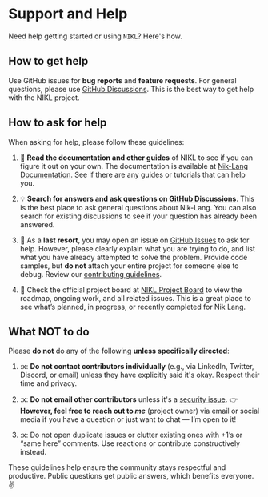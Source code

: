 # Support and Help

Need help getting started or using `NIKL`? Here's how.


## How to get help

Use GitHub issues for **bug reports** and **feature requests**. For general questions, please use [GitHub Discussions](https://github.com/Neko-Nik/NIKL-Core/discussions). This is the best way to get help with the NIKL project.


## How to ask for help

When asking for help, please follow these guidelines:

1. :book: **Read the documentation and other guides** of NIKL to see if you can figure it out on your own. The documentation is available at [Nik-Lang Documentation](https://nikl.nekonik.com). See if there are any guides or tutorials that can help you.

2. :bulb: **Search for answers and ask questions on [GitHub Discussions](https://github.com/Neko-Nik/NIKL-Core/discussions)**. This is the best place to ask general questions about Nik-Lang. You can also search for existing discussions to see if your question has already been answered.

3. :memo: As a **last resort**, you may open an issue on [GitHub Issues](https://github.com/Neko-Nik/NIKL-Core/issues) to ask for help. However, please clearly explain what you are trying to do, and list what you have already attempted to solve the problem. Provide code samples, but **do not** attach your entire project for someone else to debug. Review our [contributing guidelines](https://github.com/Neko-Nik/NIKL-Core/blob/main/CONTRIBUTING.md).

4. :triangular_ruler: Check the official project board at [NIKL Project Board](https://github.com/users/Neko-Nik/projects/3) to view the roadmap, ongoing work, and all related issues. This is a great place to see what’s planned, in progress, or recently completed for Nik Lang.


## What NOT to do

Please **do not** do any of the following **unless specifically directed**:

1. \:x: **Do not contact contributors individually** (e.g., via LinkedIn, Twitter, Discord, or email) unless they have explicitly said it's okay. Respect their time and privacy.

2. \:x: **Do not email other contributors** unless it's a [security issue](https://github.com/Neko-Nik/NIKL-Core/blob/main/SECURITY.md).
   👉 **However, feel free to reach out to *me*** (project owner) via email or social media if you have a question or just want to chat — I’m open to it!

3. \:x: Do not open duplicate issues or clutter existing ones with +1’s or “same here” comments. Use reactions or contribute constructively instead.

These guidelines help ensure the community stays respectful and productive. Public questions get public answers, which benefits everyone. ✌️
